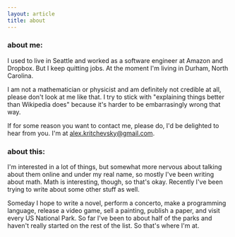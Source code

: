 ```yaml
---
layout: article
title: about
---
```


### about me:

I used to live in Seattle and worked as a software engineer at Amazon and Dropbox. But I keep quitting jobs. At the moment I'm living in Durham, North Carolina.

I am not a mathematician or physicist and am definitely not credible at all, please don't look at me like that. I try to stick with "explaining things better than Wikipedia does" because it's harder to be embarrasingly wrong that way.

If for some reason you want to contact me, please do, I'd be delighted to hear from you. I'm at <alex.kritchevsky@gmail.com>. 

### about this:

I'm interested in a lot of things, but somewhat more nervous about talking about them online and under my real name, so mostly I've been writing about math. Math is interesting, though, so that's okay. Recently I've been trying to write about some other stuff as well. 

Someday I hope to write a novel, perform a concerto, make a programming language, release a video game, sell a painting, publish a paper, and visit every US National Park. So far I've been to about half of the parks and haven't really started on the rest of the list. So that's where I'm at.
